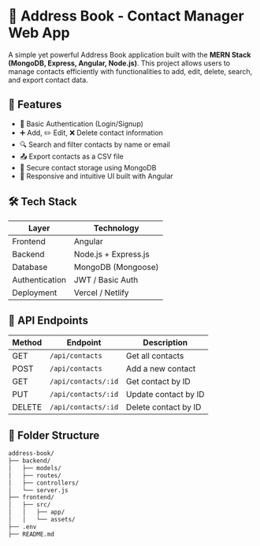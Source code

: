 # 📒 Address Book - Contact Manager Web App

A simple yet powerful Address Book application built with the **MERN Stack (MongoDB, Express, Angular, Node.js)**. This project allows users to manage contacts efficiently with functionalities to add, edit, delete, search, and export contact data.

## 🌟 Features

- 🔐 Basic Authentication (Login/Signup)
- ➕ Add, ✏️ Edit, ❌ Delete contact information
- 🔍 Search and filter contacts by name or email
- 📤 Export contacts as a CSV file
- 💾 Secure contact storage using MongoDB
- 📱 Responsive and intuitive UI built with Angular

## 🛠️ Tech Stack

| Layer        | Technology            |
|--------------|------------------------|
| Frontend     | Angular                |
| Backend      | Node.js + Express.js   |
| Database     | MongoDB (Mongoose)     |
| Authentication | JWT / Basic Auth     |
| Deployment   | Vercel / Netlify       |

## 🔧 API Endpoints

| Method | Endpoint           | Description                    |
|--------|--------------------|--------------------------------|
| GET    | `/api/contacts`    | Get all contacts               |
| POST   | `/api/contacts`    | Add a new contact              |
| GET    | `/api/contacts/:id`| Get contact by ID              |
| PUT    | `/api/contacts/:id`| Update contact by ID           |
| DELETE | `/api/contacts/:id`| Delete contact by ID           |

## 📂 Folder Structure

```bash
address-book/
├── backend/
│   ├── models/
│   ├── routes/
│   ├── controllers/
│   └── server.js
├── frontend/
│   ├── src/
│   │   ├── app/
│   │   └── assets/
├── .env
├── README.md
